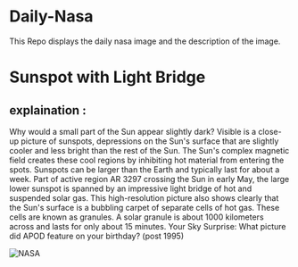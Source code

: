 # Daily-Nasa

This Repo displays the daily nasa image and the description of the image.

<!--NASA-->
# Sunspot with Light Bridge
## explaination :

Why would a small part of the Sun appear slightly dark?  Visible is a close-up picture of sunspots, depressions on the Sun's surface that are slightly cooler and less bright than the rest of the Sun.  The Sun's complex magnetic field creates these cool regions by inhibiting hot material from entering the spots.  Sunspots can be larger than the Earth and typically last for about a week.  Part of active region AR 3297 crossing the Sun in early May, the large lower sunspot is spanned by an impressive light bridge of hot and suspended solar gas.  This high-resolution picture also shows clearly that the Sun's surface is a bubbling carpet of separate cells of hot gas. These cells are known as granules.  A solar granule is about 1000 kilometers across and lasts for only about 15 minutes.    Your Sky Surprise: What picture did APOD feature on your birthday? (post 1995)

![NASA](https://apod.nasa.gov/apod/image/2305/SunSpotBridge_Johnston_960.jpg)
<!--/NASA-->